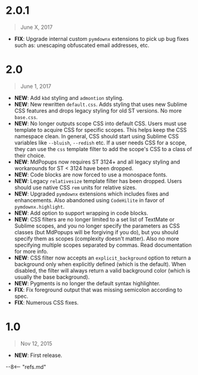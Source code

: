 # 2.0.1

> June X, 2017

- **FIX**: Upgrade internal custom `pymdownx` extensions to pick up bug fixes such as: unescaping obfuscated email addresses, etc.

# 2.0

> June 1, 2017

- **NEW**: Add `kbd` styling and `admontion` styling.
- **NEW**: New rewritten `default.css`. Adds styling that uses new Sublime CSS features and drops legacy styling for old ST versions. No more `base.css`.
- **NEW**: No longer outputs scope CSS into default CSS. Users must use template to acquire CSS for specific scopes. This helps keep the CSS namespace clean. In general, CSS should start using Sublime CSS variables like `--bluish`, `--redish` etc.  If a user needs CSS for a scope, they can use the `css` template filter to add the scope's CSS to a class of their choice.
- **NEW**: MdPopups now requires ST 3124+ and all legacy styling and workarounds for ST < 3124 have been dropped.
- **NEW**: Code blocks are now forced to use a monospace fonts.
- **NEW**: Legacy `relativesize` template filter has been dropped. Users should use native CSS `rem` units for relative sizes.
- **NEW**: Upgraded `pymdownx` extensions which includes fixes and enhancements. Also abandoned using `CodeHilite` in favor of `pymdownx.highlight`.
- **NEW**: Add option to support wrapping in code blocks.
- **NEW**: CSS filters are no longer limited to a set list of TextMate or Sublime scopes, and you no longer specify the parameters as CSS classes (but MdPopups will be forgiving if you do), but you should specify them as scopes (complexity doesn't matter). Also no more specifying multiple scopes separated by commas. Read documentation for more info.
- **NEW**: CSS filter now accepts an `explicit_background` option to return a background only when explicitly defined (which is the default). When disabled, the filter will always return a valid background color (which is usually the base background).
- **NEW**: Pygments is no longer the default syntax highlighter.
- **FIX**: Fix foreground output that was missing semicolon according to spec.
- **FIX**: Numerous CSS fixes.

# 1.0

> Nov 12, 2015

- **NEW**: First release.

--8<-- "refs.md"
